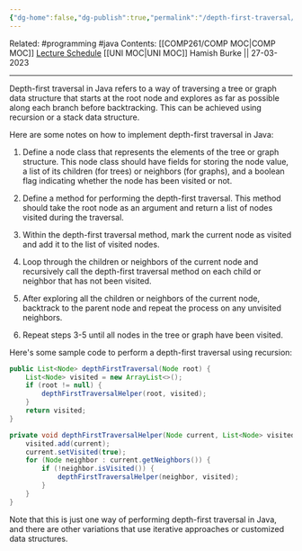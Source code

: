 ```yaml
---
{"dg-home":false,"dg-publish":true,"permalink":"/depth-first-traversal/","dgPassFrontmatter":true}
---
```


Related: #programming #java 
Contents: [[COMP261/COMP MOC\|COMP MOC]]
[Lecture Schedule](https://ecs.wgtn.ac.nz/Courses/COMP261_2023T1/LectureSchedule)
[[UNI MOC\|UNI MOC]]
Hamish Burke || 27-03-2023
***

Depth-first traversal in Java refers to a way of traversing a tree or graph data structure that starts at the root node and explores as far as possible along each branch before backtracking. This can be achieved using recursion or a stack data structure.

Here are some notes on how to implement depth-first traversal in Java:

1. Define a node class that represents the elements of the tree or graph structure. This node class should have fields for storing the node value, a list of its children (for trees) or neighbors (for graphs), and a boolean flag indicating whether the node has been visited or not.

2. Define a method for performing the depth-first traversal. This method should take the root node as an argument and return a list of nodes visited during the traversal.

3. Within the depth-first traversal method, mark the current node as visited and add it to the list of visited nodes.

4. Loop through the children or neighbors of the current node and recursively call the depth-first traversal method on each child or neighbor that has not been visited.

5. After exploring all the children or neighbors of the current node, backtrack to the parent node and repeat the process on any unvisited neighbors.

6. Repeat steps 3-5 until all nodes in the tree or graph have been visited.

Here's some sample code to perform a depth-first traversal using recursion:

```java
public List<Node> depthFirstTraversal(Node root) {
    List<Node> visited = new ArrayList<>();
    if (root != null) {
        depthFirstTraversalHelper(root, visited);
    }
    return visited;
}

private void depthFirstTraversalHelper(Node current, List<Node> visited) {
    visited.add(current);
    current.setVisited(true);
    for (Node neighbor : current.getNeighbors()) {
        if (!neighbor.isVisited()) {
            depthFirstTraversalHelper(neighbor, visited);
        }
    }
}
```

Note that this is just one way of performing depth-first traversal in Java, and there are other variations that use iterative approaches or customized data structures.